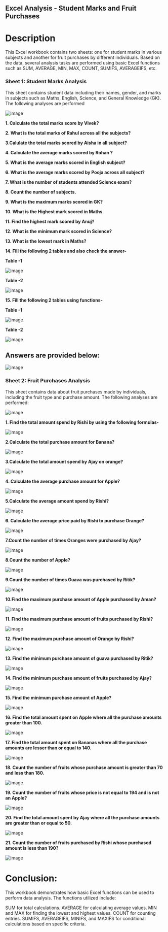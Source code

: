 ## Excel Analysis - Student Marks and Fruit Purchases

# Description
This Excel workbook contains two sheets: one for student marks in various subjects and another for fruit purchases by different individuals. Based on the data, several analysis tasks are performed using basic Excel functions such as SUM, AVERAGE, MIN, MAX, COUNT, SUMIFS, AVERAGEIFS, etc.

### Sheet 1: Student Marks Analysis
This sheet contains student data including their names, gender, and marks in subjects such as Maths, English, Science, and General Knowledge (GK). The following analyses are performed

		
![image](https://github.com/user-attachments/assets/4c2a98bf-5a14-4cbe-9ecd-32e19ed099c2)


**1. Calculate the total marks score by Vivek?**

**2. What is the total marks of Rahul across all the subjects?**

**3.Calulate the total marks scored by Aisha in all subject?**

**4. Calculate the average marks scored by Rohan ?**

**5. What is the average marks scored in English subject?**

**6. What is the average marks scored by Pooja across all subject?**

**7. What is the number of students  attended Science exam?**

**8. Count the number of subjects.**

**9. What is the maximum marks scored in GK?**

**10. What is the Highest mark scored in Maths**

**11. Find the highest mark scored by Anuj?**

**12. What is the minimum mark scored in Science?**

**13. What is the lowest mark in Maths?**

**14. Fill the following 2 tables and also check the answer-**

**Table -1**	

![image](https://github.com/user-attachments/assets/c4d36319-6b2d-484a-abee-659c315a9109)

**Table -2**		

![image](https://github.com/user-attachments/assets/84f898f4-6221-401d-a60a-11bdf4e4d823)

**15. Fill the following 2 tables using functions-**

**Table -1**		

![image](https://github.com/user-attachments/assets/c147f11a-5395-41ee-ae74-f9549694f84c)

**Table -2**		

![image](https://github.com/user-attachments/assets/f0275827-678a-47a1-b2c1-14aa6d7bc754)


## Answers are provided below:


![image](https://github.com/user-attachments/assets/d3fffdc9-a7e4-4d11-89de-66072c7cc6d7)

### Sheet 2: Fruit Purchases Analysis

This sheet contains data about fruit purchases made by individuals, including the fruit type and purchase amount. The following analyses are performed:


![image](https://github.com/user-attachments/assets/089539ff-ccc7-4e94-afdd-ea52cbb66cb3)

**1. Find the total amount spend by Rishi by using the following formulas-**

![image](https://github.com/user-attachments/assets/db7d3ba0-67d5-4126-8d0d-48ed4dbcb794)

**2.Calculate the total purchase amount for Banana?**

![image](https://github.com/user-attachments/assets/5c0a2506-cd24-48f4-aa67-956fc690637f)

**3.Calculate the total amount spend by Ajay on orange?**

![image](https://github.com/user-attachments/assets/5d232cfc-5775-43ed-a55a-444796ccb42e)

**4. Calculate the average purchase amount for Apple?**

![image](https://github.com/user-attachments/assets/fb64a6f8-3ec1-4843-8b96-c89170896d8c)

**5.Calculate the average amount spend by Rishi?**

![image](https://github.com/user-attachments/assets/8466b469-5489-44f3-97de-8310974573f3)

**6. Calculate the average price paid by Rishi to purchase Orange?**

![image](https://github.com/user-attachments/assets/607a029f-e01a-41a8-a7a2-240e8182893b)

**7.Count the number of times Oranges were purchased by Ajay?**

![image](https://github.com/user-attachments/assets/17e4213b-8b49-4a8f-be09-d4f44cce541c)

**8.Count the number of Apple?**

![image](https://github.com/user-attachments/assets/1dd4c352-8717-4f80-9b38-2422153c929b)

**9.Count the number of times Guava was purchased by Ritik?**

![image](https://github.com/user-attachments/assets/89356ec5-3ef3-435f-a828-c09211fed999)

**10.Find the maximum purchase amount of Apple purchased by Aman?**

![image](https://github.com/user-attachments/assets/2d298d5a-5d7d-4034-9428-bd5419536fba)

**11. Find the maximum purchase amount of fruits purchased by Rishi?**

![image](https://github.com/user-attachments/assets/df7e5e72-6561-4efa-a452-6c620d5f9af4)

**12. Find the maximum purchase amount of Orange by Rishi?**

![image](https://github.com/user-attachments/assets/e6518811-2de9-487f-8d03-e7a853c9109a)

**13. Find the minimum purchase amount of guava purchased by Ritik?**

![image](https://github.com/user-attachments/assets/58f654ca-e6b4-470e-9dea-1d3aa0466072)

**14. Find the minimum purchase amount of fruits purchased by Ajay?**

![image](https://github.com/user-attachments/assets/56c9a4ef-72e8-4afc-b792-d606048e189f)

**15. Find the minimum purchase amount of Apple?**

![image](https://github.com/user-attachments/assets/2c81e217-754c-4ce0-86fd-054afbf41761)

**16. Find the total amount spent on Apple where all the purchase amounts greater than 100.**

![image](https://github.com/user-attachments/assets/42806f3f-ba2b-42dd-bb65-6e09b1ecc037)

**17. Find the total amount spent on Bananas where all the purchase amounts  are lesser than or equal to 140.**

![image](https://github.com/user-attachments/assets/d04edf61-a799-40e0-a9e5-88f388d3e10a)

**18. Count the number of fruits whose purchase amount is greater than 70 and less than 180.**

![image](https://github.com/user-attachments/assets/538ca585-d006-4217-9ccf-3fb6ea709dd2)

**19. Count the number of fruits whose price is not equal to 194 and is not an Apple?**

![image](https://github.com/user-attachments/assets/57541cf2-3b58-45fd-979a-202c7ea23a06)

**20. Find the total amount spent by Ajay where all the purchase amounts are greater than or equal to 50.**

![image](https://github.com/user-attachments/assets/477e4297-a1f3-4c92-be75-07855acfbedf)

**21. Count the number of fruits purchased by Rishi whose purchased amount is less than 190?**

![image](https://github.com/user-attachments/assets/1c3e6798-9e53-41a7-b16d-bcd80ae3cf20)

# Conclusion:
This workbook demonstrates how basic Excel functions can be used to perform data analysis. The functions utilized include:


SUM for total calculations.
AVERAGE for calculating average values.
MIN and MAX for finding the lowest and highest values.
COUNT for counting entries.
SUMIFS, AVERAGEIFS, MINIFS, and MAXIFS for conditional calculations based on specific criteria.

